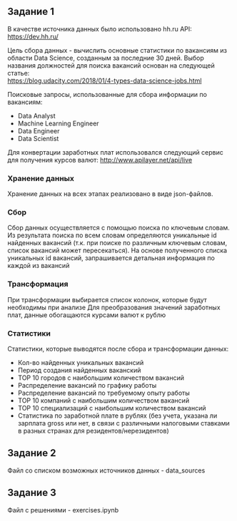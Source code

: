 ## Задание 1
В качестве источника данных было использовано hh.ru API:  
https://dev.hh.ru/

Цель сбора данных - вычислить основные статистики по вакансиям из области Data Science, созданным за последние 30 дней.
Выбор названия должностей для поиска вакансий основан на следующей статье:  
https://blog.udacity.com/2018/01/4-types-data-science-jobs.html

Поисковые запросы, использованные для сбора информации по вакансиям:
- Data Analyst
- Machine Learning Engineer
- Data Engineer
- Data Scientist

Для конвертации заработных плат использовался следующий сервис для получения курсов валют:
http://www.apilayer.net/api/live

### Хранение данных
Хранение данных на всех этапах реализовано в виде json-файлов.

### Сбор
Сбор данных осуществляется с помощью поиска по ключевым словам.
Из результата поиска по всем словам определяются уникальные id найденных вакансий (т.к. при поиске по различным ключевым словам, список вакансий может пересекаться).
На основе полученного списка уникальных id вакансий, запрашивается детальная информация по каждой из вакансий

### Трансформация
При трансформации выбирается список колонок, которые будут необходимы при анализе
Для преобразования значений заработных плат, данные обогащаются курсами валют к рублю

### Статистики
Статистики, которые выводятся после сбора и трансформации данных:
- Кол-во найденных уникальных вакансий
- Период создания найденных ваканский
- TOP 10 городов с наибольшим количеством вакансий
- Распределение вакансий по графику работы
- Распределение вакансий по требуемому опыту работы
- TOP 10 компаний с наибольшим количеством вакансий
- TOP 10 специализаций с наибольшим количеством вакансий
- Статистика по заработной плате в рублях (без учета, указана ли зарплата gross или нет, в связи с различными налоговыми ставками в разных странах для резидентов/нерезидентов)

## Задание 2
Файл со списком возможных источников данных - data_sources

## Задание 3
Файл с решениями - exercises.ipynb
